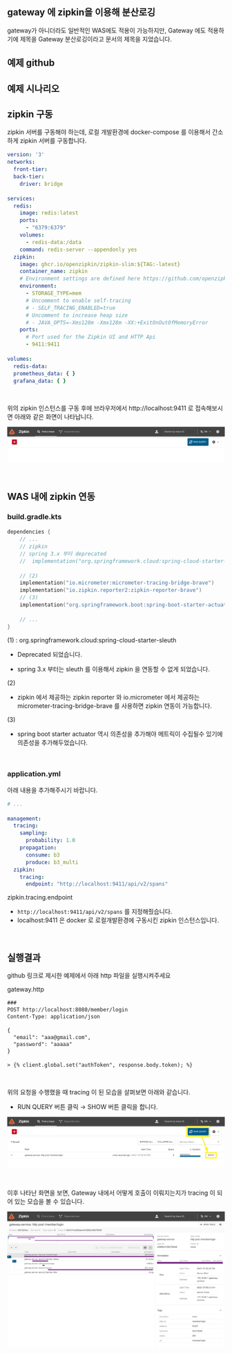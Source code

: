 ## gateway 에 zipkin을 이용해 분산로깅

gateway가 아니더라도 일반적인 WAS에도 적용이 가능하지만, Gateway 에도 적용하기에 제목을 Gateway 분산로깅이라고 문서의 제목을 지었습니다. <br/>



## 예제 github



## 예제 시나리오





## zipkin 구동 

zipkin 서버를 구동해야 하는데, 로컬 개발환경에 docker-compose 를 이용해서 간소하게 zipkin 서버를 구동합니다.

```yaml
version: '3'
networks:
  front-tier:
  back-tier:
    driver: bridge

services:
  redis:
    image: redis:latest
    ports:
      - "6379:6379"
    volumes:
      - redis-data:/data
    command: redis-server --appendonly yes
  zipkin:
    image: ghcr.io/openzipkin/zipkin-slim:${TAG:-latest}
    container_name: zipkin
    # Environment settings are defined here https://github.com/openzipkin/zipkin/blob/master/zipkin-server/README.md#environment-variables
    environment:
      - STORAGE_TYPE=mem
      # Uncomment to enable self-tracing
      # - SELF_TRACING_ENABLED=true
      # Uncomment to increase heap size
      # - JAVA_OPTS=-Xms128m -Xmx128m -XX:+ExitOnOutOfMemoryError
    ports:
      # Port used for the Zipkin UI and HTTP Api
      - 9411:9411

volumes:
  redis-data:
  prometheus_data: { }
  grafana_data: { }
```

<br/>

위의 zipkin 인스턴스를 구동 후에 브라우저에서 http://localhost:9411 로 접속해보시면 아래와 같은 화면이 나타납니다.

![](./img/zipkin-with-gateway/1.png)

<br/>



## WAS 내에 zipkin 연동

### build.gradle.kts

```kotlin
dependencies {   
    // ...
    // zipkin
    // spring 3.x 부터 deprecated
    //	implementation("org.springframework.cloud:spring-cloud-starter-sleuth")  // (1)
    
    // (2)
    implementation("io.micrometer:micrometer-tracing-bridge-brave")
    implementation("io.zipkin.reporter2:zipkin-reporter-brave")
    // (3)
    implementation("org.springframework.boot:spring-boot-starter-actuator")
    
    // ...
}
```

(1) : org.springframework.cloud:spring-cloud-starter-sleuth 

- Deprecated 되었습니다.

- spring 3.x 부터는 sleuth 를 이용해서 zipkin 을 연동할 수 없게 되었습니다.

(2)

- zipkin 에서 제공하는 zipkin reporter 와 io.micrometer 에서 제공하는 micrometer-tracing-bridge-brave 를 사용하면 zipkin 연동이 가능합니다.

(3)

- spring boot starter actuator 역시 의존성을 추가해야 메트릭이 수집될수 있기에 의존성을 추가해두었습니다.

<br/>



### application.yml

아래 내용을 추가해주시기 바랍니다.

```yaml
# ...

management:
  tracing:
    sampling:
      probability: 1.0
    propagation:
      consume: b3
      produce: b3_multi
  zipkin:
    tracing:
      endpoint: "http://localhost:9411/api/v2/spans"
```

zipkin.tracing.endpoint

- `http://localhost:9411/api/v2/spans` 를 지정해줬습니다.
- localhost:9411 은 docker 로 로컬개발환경에 구동시킨 zipkin 인스턴스입니다.

<br/>



## 실행결과

github 링크로 제시한 예제에서 아래 http 파일을 실행시켜주세요<br/>

gateway.http

```http
###
POST http://localhost:8080/member/login
Content-Type: application/json

{
  "email": "aaa@gmail.com",
  "password": "aaaaa"
}

> {% client.global.set("authToken", response.body.token); %}
```

<br/>



위의 요청을 수행했을 때 tracing 이 된 모습을 살펴보면 아래와 같습니다. 

- RUN QUERY 버튼 클릭 → SHOW 버튼 클릭을 합니다.

![](./img/zipkin-with-gateway/2.png)

<br/>



이후 나타난 화면을 보면, Gateway 내에서 어떻게 호출이 이뤄지는지가 tracing 이 되어 있는 모습을 볼 수 있습니다.

![](./img/zipkin-with-gateway/3.png)

<br/>

